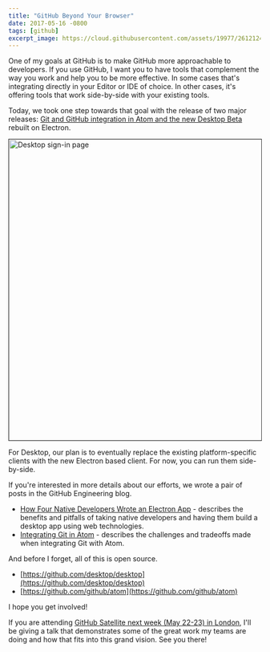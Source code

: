 ```yaml
---
title: "GitHub Beyond Your Browser"
date: 2017-05-16 -0800
tags: [github]
excerpt_image: https://cloud.githubusercontent.com/assets/19977/26121249/7e0607ba-3a28-11e7-838b-a5407e2ac222.png
---
```


One of my goals at GitHub is to make GitHub more approachable to developers. If you use GitHub, I want you to have tools that complement the way you work and help you to be more effective. In some cases that's integrating directly in your Editor or IDE of choice. In other cases, it's offering tools that work side-by-side with your existing tools.

Today, we took one step towards that goal with the release of two major releases: [Git and GitHub integration in Atom and the new Desktop Beta](https://github.com/blog/2362-announcing-git-integration-for-atom-and-github-desktop-beta) rebuilt on Electron.

<img src="https://cloud.githubusercontent.com/assets/19977/26121249/7e0607ba-3a28-11e7-838b-a5407e2ac222.png" width="600" title="Desktop sign-in page" style="border: solid 1px #333;" />

For Desktop, our plan is to eventually replace the existing platform-specific clients with the new Electron based client. For now, you can run them side-by-side.

If you're interested in more details about our efforts, we wrote a pair of posts in the GitHub Engineering blog.

* [How Four Native Developers Wrote an Electron App](https://githubengineering.com/how-four-native-developers-wrote-an-electron-app/) - describes the benefits and pitfalls of taking native developers and having them build a desktop app using web technologies.
* [Integrating Git in Atom](https://githubengineering.com/integrating-git-in-atom/) - describes the challenges and tradeoffs made when integrating Git with Atom.

And before I forget, all of this is open source.

* [https://github.com/desktop/desktop](https://github.com/desktop/desktop)
* [https://github.com/github/atom](https://github.com/github/atom)

I hope you get involved!

If you are attending [GitHub Satellite next week (May 22-23) in London](https://githubuniverse.com/satellite/), I'll be giving a talk that demonstrates some of the great work my teams are doing and how that fits into this grand vision. See you there!
